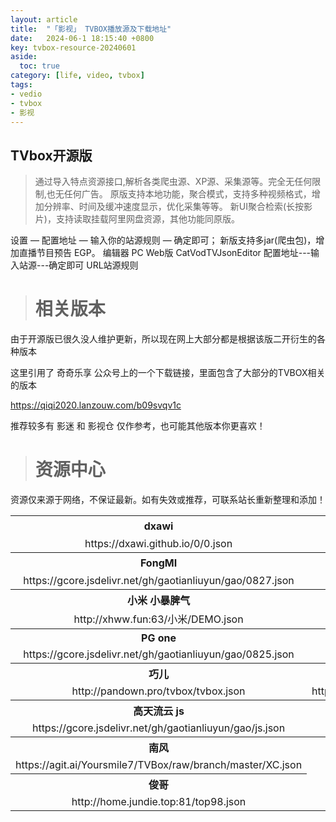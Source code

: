 ```yaml
---
layout: article
title:  "「影视」 TVBOX播放源及下载地址"
date:   2024-06-1 18:15:40 +0800
key: tvbox-resource-20240601
aside:
  toc: true
category: [life, video, tvbox]
tags: 
- vedio
- tvbox
- 影视
---
```

<span id='head'></span>

## TVbox开源版

> 通过导入特点资源接口,解析各类爬虫源、XP源、采集源等。完全无任何限制,也无任何广告。
原版支持本地功能，聚合模式，支持多种视频格式，增加分辨率、时间及缓冲速度显示，优化采集等等。
新UI聚合检索(长按影片)，支持读取挂载阿里网盘资源，其他功能同原版。
<!--more-->
设置 — 配置地址 — 输入你的站源规则 — 确定即可；
新版支持多jar(爬虫包)，增加直播节目预告 EGP。
编辑器 PC Web版 CatVodTVJsonEditor
配置地址---输入站源---确定即可 URL站源规则

> # 相关版本

由于开源版已很久没人维护更新，所以现在网上大部分都是根据该版二开衍生的各种版本

这里引用了 奇奇乐享 公众号上的一个下载链接，里面包含了大部分的TVBOX相关的版本

<https://qiqi2020.lanzouw.com/b09svqv1c>

推荐较多有 影迷 和 影视仓 仅作参考，也可能其他版本你更喜欢！

> # 资源中心

资源仅来源于网络，不保证最新。如有失效或推荐，可联系站长重新整理和添加！

<table align="center">
  <tbody align="center" valign="center">
    <tr>
      <th>dxawi</th>
      <th>饭太硬</th>
    </tr>
    <tr>
      <td>https://dxawi.github.io/0/0.json</td>
      <td>https://dxawi.github.io/0/0.json</td>
    </tr>
    <tr>
      <th>FongMI</th>
      <th>纯一骚零</th>
    </tr>
    <tr>
      <td>https://gcore.jsdelivr.net/gh/gaotianliuyun/gao/0827.json</td>
      <td>https://100km.top/0</td>
    </tr>
    <tr>
      <th>小米 小暴脾气</th>
      <th>唐三</th>
    </tr>
    <tr>
      <td>http://xhww.fun:63/小米/DEMO.json</td>
      <td>https://gcore.jsdelivr.net/gh/gaotianliuyun/gao/0828.json</td>
    </tr>
    <tr>
      <th>PG one</th>
      <th>liucn</th>
    </tr>
    <tr>
      <td>https://gcore.jsdelivr.net/gh/gaotianliuyun/gao/0825.json</td>
      <td>https://raw.liucn.cc/box/m.json</td>
    </tr>
    <tr>
      <th>巧儿</th>
      <th>霜辉月明 py</th>
    </tr>
    <tr>
      <td>http://pandown.pro/tvbox/tvbox.json</td>
      <td>https://gcore.jsdelivr.net/gh/lm317379829/PyramidStore/pyramid/py.json</td>
    </tr>
    <tr>
      <th>高天流云 js</th>
      <th>高天流云 XYQ</th>
    </tr>
    <tr>
      <td>https://gcore.jsdelivr.net/gh/gaotianliuyun/gao/js.json</td>
      <td>https://gcore.jsdelivr.net/gh/gaotianliuyun/gao/XYQ.json</td>
    </tr>
    <tr>
      <th>南风</th>
      <th>运输车</th>
    </tr>
    <tr>
      <td>https://agit.ai/Yoursmile7/TVBox/raw/branch/master/XC.json</td>
      <td>https://weixine.net/ysc.json</td>
    </tr>
    <tr>
        <th>俊哥</th>
    </tr>
    <tr>
      <td>http://home.jundie.top:81/top98.json</td>
    </tr>
  </tbody>
</table>
